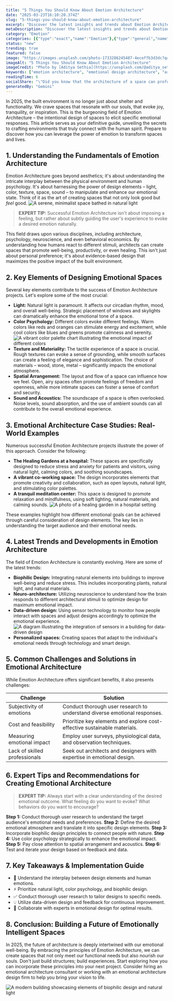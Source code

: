 ```yaml
---
title: "5 Things You Should Know About Emotion Architecture"
date: "2025-03-23T16:10:20.374Z"
slug: "5-things-you-should-know-about-emotion-architecture"
excerpt: "Discover the latest insights and trends about Emotion Architecture. This comprehensive guide covers everything you need to know about Emotion Architecture in 2025."
metaDescription: "Discover the latest insights and trends about Emotion Architecture. This comprehensive guide covers everything you need to know about Emotion Architecture ..."
category: "Emotion"
categories: [{"type":"exact","name":"Emotion"},{"type":"general","name":"Design"},{"type":"medium","name":"User Experience"},{"type":"specific","name":"Interaction Design"},{"type":"niche","name":"Affective Computing"}]
status: "new"
trending: true
featured: false
image: "https://images.unsplash.com/photo-1733286245487-4eceffb3d3dc?q=85&w=1200&fit=max&fm=webp&auto=compress"
imageAlt: "5 Things You Should Know About Emotion Architecture"
imageCredit: "Photo by [Aditya Sethia](https://unsplash.com/@aditya_sethia_97) on Unsplash"
keywords: ["emotion architecture", "emotional design architecture", "architecture emotional experience", "designing emotional spaces", "architecture and feelings", "how to create emotional architecture", "best practices emotional architecture", "emotional architecture case studies", "hire emotional architecture consultant", "emotional architecture design firms"]
readingTime: 6
socialShare: "\"Did you know that the architecture of a space can profoundly impact your mood and productivity?  Emotion Architecture is transforming how we design for human well-being.\""
generatedBy: "Gemini"
---
```




In 2025, the built environment is no longer just about shelter and functionality.  We crave spaces that resonate with our souls, that evoke joy, tranquility, or inspiration.  This is the burgeoning field of Emotion Architecture – the intentional design of spaces to elicit specific emotional responses. This article serves as your definitive guide, unveiling the secrets to crafting environments that truly connect with the human spirit.  Prepare to discover how you can leverage the power of emotion to transform spaces and lives.

## 1. Understanding the Fundamentals of Emotion Architecture

Emotion Architecture goes beyond aesthetics; it's about understanding the intricate interplay between the physical environment and human psychology.  It's about harnessing the power of design elements – light, color, texture, space, sound – to manipulate and enhance our emotional state. Think of it as the art of creating spaces that not only look good but *feel* good.  ![A serene, minimalist space bathed in natural light](https://images.unsplash.com/photo-1707135708698-25574a906838?q=85&w=1200&fit=max&fm=webp&auto=compress)

> **EXPERT TIP:**  Successful Emotion Architecture isn't about imposing a feeling, but rather about subtly guiding the user's experience to evoke a desired emotion naturally.

This field draws upon various disciplines, including architecture, psychology, neuroscience, and even behavioral economics.  By understanding how humans react to different stimuli, architects can create spaces that promote well-being, productivity, or even healing.  This isn't just about personal preference; it's about evidence-based design that maximizes the positive impact of the built environment.

## 2. Key Elements of Designing Emotional Spaces

Several key elements contribute to the success of Emotion Architecture projects.  Let's explore some of the most crucial:

* **Light:** Natural light is paramount.  It affects our circadian rhythm, mood, and overall well-being.  Strategic placement of windows and skylights can dramatically enhance the emotional tone of a space.
* **Color Psychology:** Different colors evoke different feelings.  Warm colors like reds and oranges can stimulate energy and excitement, while cool colors like blues and greens promote calmness and serenity. ![A vibrant color palette chart illustrating the emotional impact of different colors](https://images.unsplash.com/photo-1648999840090-ce03d83770e8?q=85&w=1200&fit=max&fm=webp&auto=compress)
* **Texture and Materiality:** The tactile experience of a space is crucial.  Rough textures can evoke a sense of grounding, while smooth surfaces can create a feeling of elegance and sophistication.  The choice of materials – wood, stone, metal – significantly impacts the emotional atmosphere.
* **Spatial Arrangement:** The layout and flow of a space can influence how we feel.  Open, airy spaces often promote feelings of freedom and openness, while more intimate spaces can foster a sense of comfort and security.
* **Sound and Acoustics:**  The soundscape of a space is often overlooked.  Noise levels, sound absorption, and the use of ambient sounds can all contribute to the overall emotional experience.

## 3.  Emotional Architecture Case Studies: Real-World Examples

Numerous successful Emotion Architecture projects illustrate the power of this approach.  Consider the following:

* **The Healing Gardens at a hospital:**  These spaces are specifically designed to reduce stress and anxiety for patients and visitors, using natural light, calming colors, and soothing soundscapes.
* **A vibrant co-working space:**  The design incorporates elements that promote creativity and collaboration, such as open layouts, natural light, and stimulating color palettes.
* **A tranquil meditation center:**  This space is designed to promote relaxation and mindfulness, using soft lighting, natural materials, and calming sounds. ![A photo of a healing garden in a hospital setting](https://images.unsplash.com/photo-1569337042150-c21c85b80a10?q=85&w=1200&fit=max&fm=webp&auto=compress)

These examples highlight how different emotional goals can be achieved through careful consideration of design elements.  The key lies in understanding the target audience and their emotional needs.

## 4. Latest Trends and Developments in Emotion Architecture

The field of Emotion Architecture is constantly evolving.  Here are some of the latest trends:

* **Biophilic Design:** Integrating natural elements into buildings to improve well-being and reduce stress. This includes incorporating plants, natural light, and natural materials.
* **Neuro-architecture:**  Utilizing neuroscience to understand how the brain responds to different architectural stimuli to optimize design for maximum emotional impact.
* **Data-driven design:**  Using sensor technology to monitor how people interact with spaces and adjust designs accordingly to optimize the emotional experience.  ![A diagram illustrating the integration of sensors in a building for data-driven design](https://images.unsplash.com/photo-1612014207052-fa611ff2c60e?q=85&w=1200&fit=max&fm=webp&auto=compress)
* **Personalized spaces:**  Creating spaces that adapt to the individual's emotional needs through technology and smart design.

## 5. Common Challenges and Solutions in Emotional Architecture

While Emotion Architecture offers significant benefits, it also presents challenges:

| Challenge                      | Solution                                                                     |
|---------------------------------|-----------------------------------------------------------------------------|
| Subjectivity of emotions       | Conduct thorough user research to understand diverse emotional responses.     |
| Cost and feasibility           | Prioritize key elements and explore cost-effective sustainable materials.      |
| Measuring emotional impact      | Employ user surveys, physiological data, and observation techniques.         |
| Lack of skilled professionals   | Seek out architects and designers with expertise in emotional design.       |

## 6.  Expert Tips and Recommendations for Creating Emotional Architecture

> **EXPERT TIP:** Always start with a clear understanding of the desired emotional outcome. What feeling do you want to evoke? What behaviors do you want to encourage?

**Step 1:** Conduct thorough user research to understand the target audience's emotional needs and preferences.
**Step 2:** Define the desired emotional atmosphere and translate it into specific design elements.
**Step 3:**  Incorporate biophilic design principles to connect people with nature.
**Step 4:** Use color psychology strategically to enhance the emotional impact.
**Step 5:**  Pay close attention to spatial arrangement and acoustics.
**Step 6:**  Test and iterate your design based on feedback and data.

## 7.  Key Takeaways & Implementation Guide

* 🔑  Understand the interplay between design elements and human emotions.
* ⚡  Prioritize natural light, color psychology, and biophilic design.
* ✅  Conduct thorough user research to tailor designs to specific needs.
* 💡  Utilize data-driven design and feedback for continuous improvement.
* 🌟  Collaborate with experts in emotional design for optimal results.

## 8.  Conclusion:  Building a Future of Emotionally Intelligent Spaces

In 2025, the future of architecture is deeply intertwined with our emotional well-being.  By embracing the principles of Emotion Architecture, we can create spaces that not only meet our functional needs but also nourish our souls.  Don't just build structures; build experiences.  Start exploring how you can incorporate these principles into your next project.  Consider hiring an emotional architecture consultant or working with an emotional architecture design firm to help you bring your vision to life.

![A modern building showcasing elements of biophilic design and natural light](https://images.unsplash.com/photo-1733286245487-4eceffb3d3dc?q=85&w=1200&fit=max&fm=webp&auto=compress)

